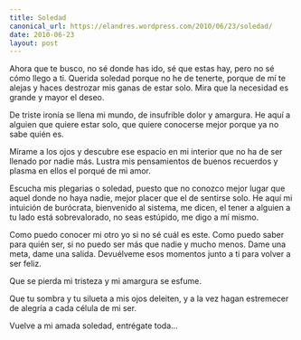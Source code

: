 ```yaml
---
title: Soledad
canonical_url: https://elandres.wordpress.com/2010/06/23/soledad/
date: 2010-06-23
layout: post
---
```


Ahora que te busco, no sé donde has ido, sé que estas hay, pero no sé cómo llego a ti. Querida soledad porque no he de tenerte, porque de mí te alejas y haces destrozar mis ganas de estar solo. Mira que la necesidad es grande y mayor el deseo.

<!--more-->

De triste ironía se llena mi mundo, de insufrible dolor y amargura. He aquí a alguien que quiere estar solo, que quiere conocerse mejor porque ya no sabe quién es.

Mírame a los ojos y descubre ese espacio en mi interior que no ha de ser llenado por nadie más. Lustra mis pensamientos de buenos recuerdos y plasma en ellos el porqué de mi amor.

Escucha mis plegarias o soledad, puesto que no conozco mejor lugar que aquel donde no haya nadie, mejor placer que el de sentirse solo. He aquí mi intuición de burócrata, bienvenido al sistema, me dicen, el tener a alguien a tu lado está sobrevalorado, no seas estúpido, me digo a mí mismo.

Como puedo conocer mi otro yo si no sé cuál es este. Como puedo saber para quién ser, si no puedo ser más que nadie y mucho menos. Dame una meta, dame una salida. Devuélveme esos momentos junto a ti para volver a ser feliz.

Que se pierda mi tristeza y mi amargura se esfume.

Que tu sombra y tu silueta a mis ojos deleiten, y a la vez hagan estremecer de alegría a cada célula de mi ser.

Vuelve a mi amada soledad, entrégate toda…
